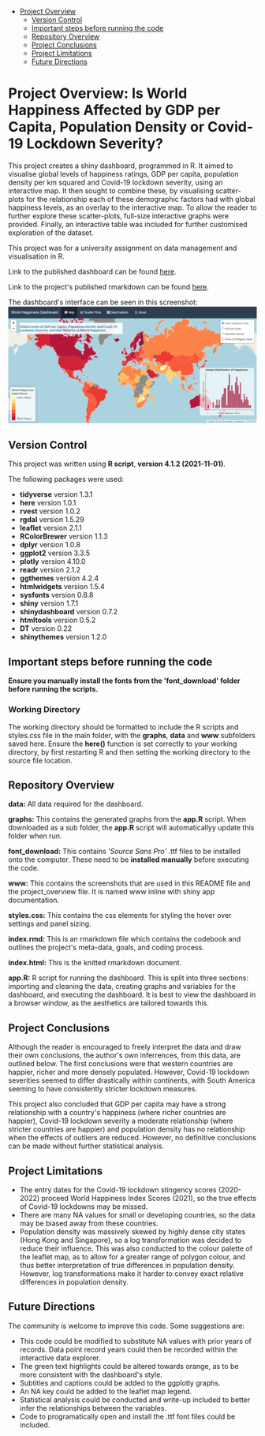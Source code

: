 - [Project Overview](#project-overview-is-world-happiness-affected-by-gdp-per-capita-population-density-or-covid-lockdown-severity)
  - [Version Control](#version-control)
  - [Important steps before running the code](#important-steps-before-running-the-code)
  - [Repository Overview](#repository-overview)
  - [Project Conclusions](#project-conclusions)
  - [Project Limitations](#project-limitations)
  - [Future Directions](#future-directions)

# Project Overview: Is World Happiness Affected by GDP per Capita, Population Density or Covid-19 Lockdown Severity?
This project creates a shiny dashboard, programmed in R. It aimed to visualise global levels of happiness ratings, GDP per capita, population density per km squared and Covid-19 lockdown severity, using an interactive map. It then sought to combine these, by visualising scatter-plots for the relationship each of these demographic factors had with global happiness levels, as an overlay to the interactive map. To allow the reader to further explore these scatter-plots, full-size interactive graphs were provided. Finally, an interactive table was included for further customised exploration of the dataset.

This project was for a university assignment on data management and visualisation in R.

Link to the published dashboard can be found [here](https://c6gp2m-luke-jenner.shinyapps.io/PSY6422_Project/).

Link to the project's published rmarkdown can be found [here](https://lukejenner6.github.io/PSY6422_Project/).

The dashboard's interface can be seen in this screenshot:
![](www/happiness_dashboard_screennshot.png)

## Version Control
This project was written using **R script**, **version 4.1.2 (2021-11-01)**.

The following packages were used:
* **tidyverse** version 1.3.1
* **here** version 1.0.1
* **rvest** version 1.0.2
* **rgdal** version 1.5.29
* **leaflet** version 2.1.1
* **RColorBrewer** version 1.1.3
* **dplyr** version 1.0.8
* **ggplot2** version 3.3.5
* **plotly** version 4.10.0
* **readr** version 2.1.2
* **ggthemes** version 4.2.4
* **htmlwidgets** version 1.5.4
* **sysfonts** version 0.8.8
* **shiny** version 1.7.1
* **shinydashboard** version 0.7.2
* **htmltools** version 0.5.2
* **DT** version 0.22
* **shinythemes** version 1.2.0

## Important steps before running the code

**Ensure you manually install the fonts from the 'font_download' folder before running the scripts.**

### Working Directory
The working directory should be formatted to include the R scripts and styles.css file in the main folder, with the **graphs**, **data** and **www** subfolders saved here.
Ensure the **here()** function is set correctly to your working directory, by first restarting R and then setting the working directory to the source file location. 

## Repository Overview 
**data:** All data required for the dashboard.

**graphs:** This contains the generated graphs from the **app.R** script. When downloaded as a sub folder, the **app.R** script  will automaticallyy update this folder when run. 

**font_download:** This contains *'Source Sans Pro'* .ttf files to be installed onto the computer. These need to be **installed manually** before executing the code.

**www:** This contains the screenshots that are used in this README file and the project_overview file. It is named www inline with shiny app documentation.

**styles.css:** This contains the css elements for styling the hover over settings and panel sizing.

**index.rmd:** This is an rmarkdown file which contains the codebook and outlines the project's meta-data, goals, and coding process. 

**index.html:** This is the knitted rmarkdown document.

**app.R:** R script for running the dashboard. This is split into three sections: importing and cleaning the data, creating graphs and variables for the dashboard, and executing the dashboard. It is best to view the dashboard in a browser window, as the aesthetics are tailored towards this.

## Project Conclusions
Although the reader is encouraged to freely interpret the data and draw their own conclusions, the author's own inferrences, from this data, are outlined below. The first conclusions were that western countries are happier, richer and more densely populated. However, Covid-19 lockdown severities seemed to differ drastically within continents, with South America seeming to have consistently stricter lockdown measures.

This project also concluded that GDP per capita may have a strong relationship with a country's happiness (where richer countries are happier), Covid-19 lockdown severity a moderate relationship (where stricter countries are happier) and population density has no relationship when the effects of outliers are reduced. However, no definitive conclusions can be made without further statistical analysis.

## Project Limitations
* The entry dates for the Covid-19 lockdown stingency scores (2020-2022) proceed World Happiness Index Scores (2021), so the true effects of Covid-19 lockdowns may be missed.
* There are many NA values for small or developing countries, so the data may be biased away from these countries.
* Population density was massively skewed by highly dense city states (Hong Kong and Singapore), so a log transformation was decided to reduce their influence. This was also conducted to the colour palette of the leaflet map, as to allow for a greater range of polygon colour, and thus better interpretation of true differences in population density. However, log transformations make it harder to convey exact relative differences in population density.

## Future Directions
The community is welcome to improve this code. Some suggestions are:
* This code could be modified to substitute NA values with prior years of records. Data point record years could then be recorded within the interactive data explorer.
* The green text highlights could be altered towards orange, as to be more consistent with the dashboard's style.
* Subtitles and captions could be added to the ggplotly graphs.
* An NA key could be added to the leaflet map legend.
* Statistical analysis could be conducted and write-up included to better infer the relationships between the variables.
* Code to programatically open and install the .ttf font files could be included.

